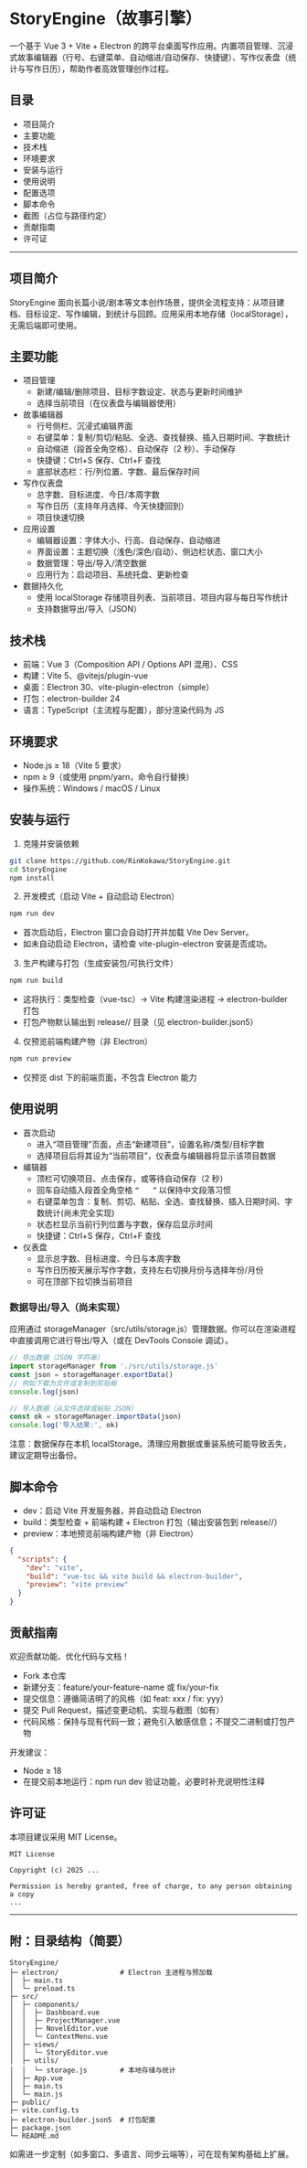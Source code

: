 # StoryEngine（故事引擎）

一个基于 Vue 3 + Vite + Electron 的跨平台桌面写作应用。内置项目管理、沉浸式故事编辑器（行号、右键菜单、自动缩进/自动保存、快捷键）、写作仪表盘（统计与写作日历），帮助作者高效管理创作过程。

<!-- 提示：包名当前为 my-novel-app，待修改。 -->

## 目录
- 项目简介
- 主要功能
- 技术栈
- 环境要求
- 安装与运行
- 使用说明
- 配置选项
- 脚本命令
- 截图（占位与路径约定）
- 贡献指南
- 许可证

---

## 项目简介

StoryEngine 面向长篇小说/剧本等文本创作场景，提供全流程支持：从项目建档、目标设定、写作编辑，到统计与回顾。应用采用本地存储（localStorage），无需后端即可使用。

## 主要功能

- 项目管理
  - 新建/编辑/删除项目、目标字数设定、状态与更新时间维护
  - 选择当前项目（在仪表盘与编辑器使用）
- 故事编辑器
  - 行号侧栏、沉浸式编辑界面
  - 右键菜单：复制/剪切/粘贴、全选、查找替换、插入日期时间、字数统计
  - 自动缩进（段首全角空格）、自动保存（2 秒）、手动保存
  - 快捷键：Ctrl+S 保存、Ctrl+F 查找
  - 底部状态栏：行/列位置、字数、最后保存时间
- 写作仪表盘
  - 总字数、目标进度、今日/本周字数
  - 写作日历（支持年月选择、今天快捷回到）
  - 项目快速切换
- 应用设置
  - 编辑器设置：字体大小、行高、自动保存、自动缩进
  - 界面设置：主题切换（浅色/深色/自动）、侧边栏状态、窗口大小
  - 数据管理：导出/导入/清空数据
  - 应用行为：启动项目、系统托盘、更新检查
- 数据持久化
  - 使用 localStorage 存储项目列表、当前项目、项目内容与每日写作统计
  - 支持数据导出/导入（JSON）

## 技术栈

- 前端：Vue 3（Composition API / Options API 混用）、CSS
- 构建：Vite 5、@vitejs/plugin-vue
- 桌面：Electron 30、vite-plugin-electron（simple）
- 打包：electron-builder 24
- 语言：TypeScript（主流程与配置），部分渲染代码为 JS

## 环境要求

- Node.js ≥ 18（Vite 5 要求）
- npm ≥ 9（或使用 pnpm/yarn，命令自行替换）
- 操作系统：Windows / macOS / Linux

## 安装与运行

1) 克隆并安装依赖
```bash
git clone https://github.com/RinKokawa/StoryEngine.git
cd StoryEngine
npm install
```

2) 开发模式（启动 Vite + 自动启动 Electron）
```bash
npm run dev
```
- 首次启动后，Electron 窗口会自动打开并加载 Vite Dev Server。
- 如未自动启动 Electron，请检查 vite-plugin-electron 安装是否成功。

3) 生产构建与打包（生成安装包/可执行文件）
```bash
npm run build
```
- 这将执行：类型检查（vue-tsc）→ Vite 构建渲染进程 → electron-builder 打包
- 打包产物默认输出到 release/<version>/ 目录（见 electron-builder.json5）

4) 仅预览前端构建产物（非 Electron）
```bash
npm run preview
```
- 仅预览 dist 下的前端页面，不包含 Electron 能力

## 使用说明

- 首次启动
  - 进入“项目管理”页面，点击“新建项目”，设置名称/类型/目标字数
  - 选择项目后将其设为“当前项目”，仪表盘与编辑器将显示该项目数据
- 编辑器
  - 顶栏可切换项目、点击保存，或等待自动保存（2 秒）
  - 回车自动插入段首全角空格 `“　　”` 以保持中文段落习惯
  - 右键菜单包含：复制、剪切、粘贴、全选、查找替换、插入日期时间、字数统计(尚未完全实现)
  - 状态栏显示当前行列位置与字数，保存后显示时间
  - 快捷键：Ctrl+S 保存，Ctrl+F 查找
- 仪表盘
  - 显示总字数、目标进度、今日与本周字数
  - 写作日历按天展示写作字数，支持左右切换月份与选择年份/月份
  - 可在顶部下拉切换当前项目

### 数据导出/导入（尚未实现）

应用通过 storageManager（src/utils/storage.js）管理数据。你可以在渲染进程中直接调用它进行导出/导入（或在 DevTools Console 调试）。

```js
// 导出数据（JSON 字符串）
import storageManager from './src/utils/storage.js'
const json = storageManager.exportData()
// 例如下载为文件或复制到剪贴板
console.log(json)

// 导入数据（从文件选择或粘贴 JSON）
const ok = storageManager.importData(json)
console.log('导入结果:', ok)
```

注意：数据保存在本机 localStorage。清理应用数据或重装系统可能导致丢失，建议定期导出备份。

## 脚本命令

- dev：启动 Vite 开发服务器，并自动启动 Electron
- build：类型检查 + 前端构建 + Electron 打包（输出安装包到 release/<version>/）
- preview：本地预览前端构建产物（非 Electron）

```json
{
  "scripts": {
    "dev": "vite",
    "build": "vue-tsc && vite build && electron-builder",
    "preview": "vite preview"
  }
}
```

<!-- ## 截图 -->

<!-- 请将截图放在 docs/screenshots/ 下，并在下方替换为实际文件名。 -->

<!-- - 仪表盘
  - ![仪表盘](docs/screenshots/dashboard.png)
- 项目管理
  - ![项目管理](docs/screenshots/projects.png)
- 故事编辑器
  - ![故事编辑器](docs/screenshots/editor.png)
- 右键菜单
  - ![右键菜单](docs/screenshots/context-menu.png)
- 写作日历
  - ![写作日历](docs/screenshots/calendar.png) -->


## 贡献指南

欢迎贡献功能、优化代码与文档！

- Fork 本仓库
- 新建分支：feature/your-feature-name 或 fix/your-fix
- 提交信息：遵循简洁明了的风格（如 feat: xxx / fix: yyy）
- 提交 Pull Request，描述变更动机、实现与截图（如有）
- 代码风格：保持与现有代码一致；避免引入敏感信息；不提交二进制或打包产物

开发建议：
- Node ≥ 18
- 在提交前本地运行：npm run dev 验证功能，必要时补充说明性注释

## 许可证

本项目建议采用 MIT License。

```
MIT License

Copyright (c) 2025 ...

Permission is hereby granted, free of charge, to any person obtaining a copy
...
```


---

## 附：目录结构（简要）

```
StoryEngine/
├─ electron/               # Electron 主进程与预加载
│  ├─ main.ts
│  └─ preload.ts
├─ src/
│  ├─ components/
│  │  ├─ Dashboard.vue
│  │  ├─ ProjectManager.vue
│  │  ├─ NovelEditor.vue
│  │  └─ ContextMenu.vue
│  ├─ views/
│  │  └─ StoryEditor.vue
│  ├─ utils/
│  │  └─ storage.js        # 本地存储与统计
│  ├─ App.vue
│  ├─ main.ts
│  └─ main.js
├─ public/
├─ vite.config.ts
├─ electron-builder.json5  # 打包配置
├─ package.json
└─ README.md
```

如需进一步定制（如多窗口、多语言、同步云端等），可在现有架构基础上扩展。